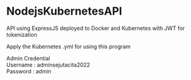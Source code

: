 # NodejsKubernetesAPI

API using ExpressJS deployed to Docker and Kubernetes with JWT for tokenization

Apply the Kubernetes .yml for using this program

Admin Credential </br>
Username : adminsejutacita2022 </br>
Password : admin
</br></br>
